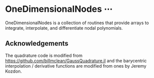 # OneDimensionalNodes ⋯

OneDimensionalNodes is a collection of routines that provide arrays to
integrate, interpolate, and differentiate nodal polynomials.

## Acknowledgements

The quadrature code is modified from
https://github.com/billmclean/GaussQuadrature.jl and the barycentric
interpolation / derivative functions are modified from ones by Jeremy Kozdon.
